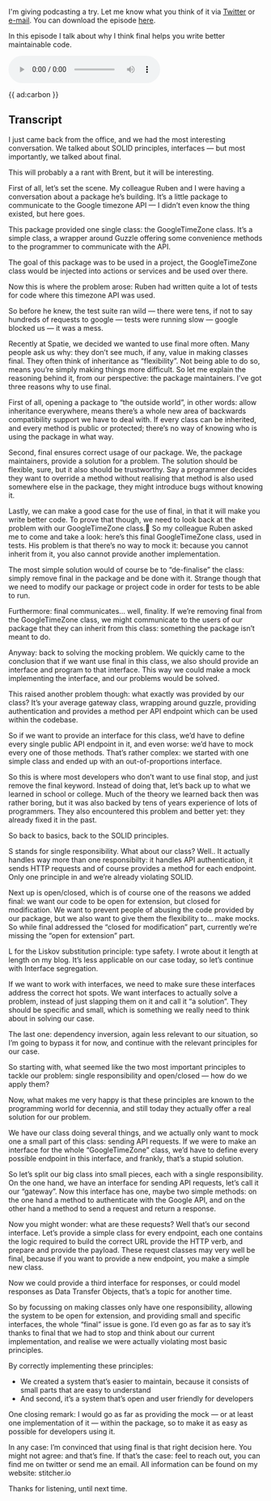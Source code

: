 I'm giving podcasting a try. Let me know what you think of it via [Twitter](*https://twitter.com/brendt_gd) or [e-mail](mailto:brendt@stitcher.io).
You can download the episode [here](*http://feeds.soundcloud.com/stream/617976093-brent-roose-826312539-01-solid-interfaces-and-final-rant-with-brent.mp3).

In this episode I talk about why I think final helps you write better maintainable code. 

<audio
    controls
    src="http://feeds.soundcloud.com/stream/617976093-brent-roose-826312539-01-solid-interfaces-and-final-rant-with-brent.mp3">
</audio>

{{ ad:carbon }}

## Transcript

I just came back from the office, and we had the most interesting conversation. We talked about SOLID principles, interfaces — but most importantly, we talked about final.

This will probably a a rant with Brent, but it will be interesting.

First of all, let’s set the scene. My colleague Ruben and I were having a conversation about a package he’s building. It’s a little package to communicate to the Google timezone API — I didn’t even know the thing existed, but here goes.

This package provided one single class: the GoogleTimeZone class. It’s a simple class, a wrapper around Guzzle offering some convenience methods to the programmer to communicate with the API.

The goal of this package was to be used in a project, the GoogleTimeZone class would be injected into actions or services and be used over there.

Now this is where the problem arose: Ruben had written quite a lot of tests for code where this timezone API was used.

So before he knew, the test suite ran wild — there were tens, if not to say hundreds of requests to google — tests were running slow — google blocked us — it was a mess.

Recently at Spatie, we decided we wanted to use final more often. Many people ask us why: they don’t see much, if any, value in making classes final. They often think of inheritance as “flexibility”. Not being able to do so, means you’re simply making things more difficult. So let me explain the reasoning behind it, from our perspective: the package maintainers. I’ve got three reasons why to use final.

First of all, opening a package to “the outside world”, in other words: allow inheritance everywhere, means there’s a whole new area of backwards compatibility support we have to deal with. If every class can be inherited, and every method is public or protected; there’s no way of knowing who is using the package in what way.

Second, final ensures correct usage of our package. We, the package maintainers, provide a solution for a problem. The solution should be flexible, sure, but it also should be trustworthy. Say a programmer decides they want to override a method without realising that method is also used somewhere else in the package, they might introduce bugs without knowing it.

Lastly, we can make a good case for the use of final, in that it will make you write better code. To prove that though, we need to look back at the problem with our GoogleTimeZone class.
So my colleague Ruben asked me to come and take a look: here’s this final GoogleTimeZone class, used in tests. His problem is that there’s no way to mock it: because you cannot inherit from it, you also cannot provide another implementation.

The most simple solution would of course be to “de-finalise” the class: simply remove final in the package and be done with it. Strange though that we need to modify our package or project code in order for tests to be able to run.

Furthermore: final communicates… well, finality. If we’re removing final from the GoogleTimeZone class, we might communicate to the users of our package that they can inherit from this class: something the package isn’t meant to do.

Anyway: back to solving the mocking problem. We quickly came to the conclusion that if we want use final in this class, we also should provide an interface and program to that interface. This way we could make a mock implementing the interface, and our problems would be solved.

This raised another problem though: what exactly was provided by our class? It’s your average gateway class, wrapping around guzzle, providing authentication and provides a method per API endpoint which can be used within the codebase.

So if we want to provide an interface for this class, we’d have to define every single public API endpoint in it, and even worse: we’d have to mock every one of those methods. That’s rather complex: we started with one simple class and ended up with an out-of-proportions interface.

So this is where most developers who don’t want to use final stop, and just remove the final keyword. Instead of doing that, let’s back up to what we learned in school or college. Much of the theory we learned back then was rather boring, but it was also backed by tens of years experience of lots of programmers. They also encountered this problem and better yet: they already fixed it in the past.

So back to basics, back to the SOLID principles.

S stands for single responsibility. What about our class? Well.. It actually handles way more than one responsibilty: it handles API authentication, it sends HTTP requests and of course provides a method for each endpoint. Only one principle in and we’re already violating SOLID. 

Next up is open/closed, which is of course one of the reasons we added final: we want our code to be open for extension, but closed for modification. We want to prevent people of abusing the code provided by our package, but we also want to give them the flexibility to… make mocks. So while final addressed the “closed for modification” part, currently we’re missing the “open for extension” part.

L for the Liskov substitution principle: type safety. I wrote about it length at length on my blog. It’s less applicable on our case today, so let’s continue with Interface segregation. 

If we want to work with interfaces, we need to make sure these interfaces address the correct hot spots. We want interfaces to actually solve a problem, instead of just slapping them on it and call it “a solution”. They should be specific and small, which is something we really need to think about in solving our case.

The last one: dependency inversion, again less relevant to our situation, so I’m going to bypass it for now, and continue with the relevant principles for our case.

So starting with, what seemed like the two most important principles to tackle our problem: single responsibility and open/closed — how do we apply them?

Now, what makes me very happy is that these principles are known to the programming world for decennia, and still today they actually offer a real solution for our problem.

We have our class doing several things, and we actually only want to mock one a small part of this class: sending API requests. If we were to make an interface for the whole “GoogleTimeZone” class, we’d have to define every possible endpoint in this interface, and frankly, that’s a stupid solution.

So let’s split our big class into small pieces, each with a single responsibility. On the one hand, we have an interface for sending API requests, let’s call it our “gateway”. Now this interface has one, maybe two simple methods: on the one hand a method to authenticate with the Google API, and on the other hand a method to send a request and return a response. 

Now you might wonder: what are these requests? Well that’s our second interface. Let’s provide a simple class for every endpoint, each one contains the logic required to build the correct URL provide the HTTP verb, and prepare and provide the payload. These request classes may very well be final, because if you want to provide a new endpoint, you make a simple new class.

Now we could provide a third interface for responses, or could model responses as Data Transfer Objects, that’s a topic for another time.

So by focussing on making classes only have one responsibility, allowing the system to be open for extension, and providing small and specific interfaces, the whole “final” issue is gone. I’d even go as far as to say it’s thanks to final that we had to stop and think about our current implementation, and realise we were actually violating most basic principles.




By correctly implementing these principles:

- We created a system that’s easier to maintain, because it consists of small parts that are easy to understand 
- And second, it’s a system that’s open and user friendly for developers 

One closing remark: I would go as far as providing the mock — or at least one implementation of it — within the package, so to make it as easy as possible for developers using it.

In any case: I’m convinced that using final is that right decision here. You might not agree: and that’s fine. If that’s the case: feel to reach out, you can find me on twitter or send me an email. All information can be found on my website: stitcher.io

Thanks for listening, until next time.



